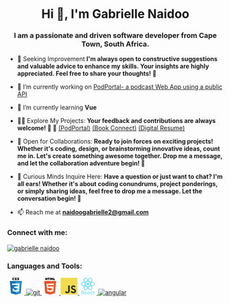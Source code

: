 <h1 align="center">Hi 👋, I'm Gabrielle Naidoo</h1>
<h3 align="center">I am a passionate and driven software developer from Cape Town, South Africa. </h3>


- 🤝 Seeking Improvement  **I'm always open to constructive suggestions and valuable advice to enhance my skills. Your insights are highly appreciated. Feel free to share your thoughts! 🚀**
  
- 🔭 I’m currently working on [PodPortal- a podcast Web App using a public API](https://github.com/GabrielleNaidoo/GABNAI273_FTO2306_GroupA_GabrielleNaidoo_DWA_FinalCapstone.git)

- 🌱 I’m currently learning **Vue**
  
- 👨‍💻 Explore My Projects: **Your feedback and contributions are always welcome! 🚀 🚀**
[(PodPortal)](https://github.com/GabrielleNaidoo/GABNAI273_FTO2306_GroupA_GabrielleNaidoo_DWA_FinalCapstone.git)
[(Book Connect)](https://github.com/GabrielleNaidoo/GABNAI273_FTO2306_GroupA2_GabrielleNaidoo_IWA-19-Final-Capstone.git)
[(Digital Resume)](https://github.com/GabrielleNaidoo/GABNAI273_FTO2306_GroupB_GabrielleNaidoo_ITW_Digital-Resume.git)

- 👯 Open for Collaborations: **Ready to join forces on exciting projects! Whether it's coding, design, or brainstorming innovative ideas, count me in. Let's create something awesome together. Drop me a message, and let the collaboration adventure begin! 🚀**

- 💬 Curious Minds Inquire Here: **Have a question or just want to chat? I'm all ears! Whether it's about coding conundrums, project ponderings, or simply sharing ideas, feel free to drop me a message. Let the conversation begin! 🚀**

- 📫 Reach me at **naidoogabrielle2@gmail.com**

<h3 align="left">Connect with me:</h3>
<p align="left">
<a href="https://linkedin.com/in/gabrielle naidoo" target="blank"><img align="center" src="https://raw.githubusercontent.com/rahuldkjain/github-profile-readme-generator/master/src/images/icons/Social/linked-in-alt.svg" alt="gabrielle naidoo" height="30" width="40" /></a>
</p>

<h3 align="left">Languages and Tools:</h3>
<p align="left"> <a href="https://www.w3schools.com/css/" target="_blank" rel="noreferrer"> <img src="https://raw.githubusercontent.com/devicons/devicon/master/icons/css3/css3-original-wordmark.svg" alt="css3" width="40" height="40"/> </a> <a href="https://git-scm.com/" target="_blank" rel="noreferrer"> <img src="https://www.vectorlogo.zone/logos/git-scm/git-scm-icon.svg" alt="git" width="40" height="40"/> </a> <a href="https://www.w3.org/html/" target="_blank" rel="noreferrer"> <img src="https://raw.githubusercontent.com/devicons/devicon/master/icons/html5/html5-original-wordmark.svg" alt="html5" width="40" height="40"/> </a> <a href="https://developer.mozilla.org/en-US/docs/Web/JavaScript" target="_blank" rel="noreferrer"> <img src="https://raw.githubusercontent.com/devicons/devicon/master/icons/javascript/javascript-original.svg" alt="javascript" width="40" height="40"/> </a> <a href="https://reactjs.org/" target="_blank" rel="noreferrer"> <img src="https://raw.githubusercontent.com/devicons/devicon/master/icons/react/react-original-wordmark.svg" alt="react" width="40" height="40"/> </a><a href="https://angular.io" target="_blank" rel="noreferrer"> <img src="https://angular.io/assets/images/logos/angular/angular.svg" alt="angular" width="40" height="40"/> </a>  </p>
